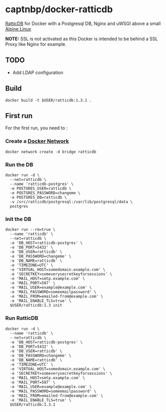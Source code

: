 # captnbp/docker-ratticdb
[RatticDB](http://rattic.org/) for Docker with a Postgresql DB, Nginx and uWSGI above a small [Alpine Linux](http://alpinelinux.org/)

**NOTE:**  SSL is not activated as this Docker is intended to be behind a SSL Proxy like Nginx for example.
## TODO
  * Add LDAP configuration
## Build
```shell
docker build -t $USER/ratticdb:1.3.1 .
```
## First run
For the first run, you need to :
### Create a [Docker Network ](https://docs.docker.com/engine/userguide/networking/)
```shell
docker network create -d bridge ratticdb
```
### Run the DB
```shell
docker run -d \
  --net=ratticdb \
  --name 'ratticdb-postgres' \
  -e POSTGRES_USER=ratticdb \
  -e POSTGRES_PASSWORD=changeme \
  -e POSTGRES_DB=ratticdb \
  -v /src/ratticdb/postgresql:/var/lib/postgresql/data \
  postgres
```

### Init the DB
```shell
docker run --rm=true \
  --name 'ratticdb' \
  --net=ratticdb \
  -e 'DB_HOST=ratticdb-postgres' \
  -e 'DB_PORT=5432' \
  -e 'DB_USER=ratticdb' \
  -e 'DB_PASSWORD=changeme' \
  -e 'DB_NAME=ratticdb' \
  -e 'TIMEZONE=UTC' \
  -e 'VIRTUAL_HOST=somedomain.example.com' \
  -e 'SECRETKEY=someverysecretkeyforsessions' \
  -e 'MAIL_HOST=smtp.example.com' \
  -e 'MAIL_PORT=587' \
  -e 'MAIL_USER=example@example.com' \
  -e 'MAIL_PASSWORD=someemailpassword' \
  -e 'MAIL_FROM=emailed-from@example.com' \
  -e 'MAIL_ENABLE_TLS=true' \
  $USER/ratticdb:1.3 init
```
### Run RatticDB
```shell
docker run -d \
  --name 'ratticdb' \
  --net=ratticdb \
  -e 'DB_HOST=ratticdb-postgres' \
  -e 'DB_PORT=5432' \
  -e 'DB_USER=ratticdb' \
  -e 'DB_PASSWORD=changeme' \
  -e 'DB_NAME=ratticdb' \
  -e 'TIMEZONE=UTC' \
  -e 'VIRTUAL_HOST=somedomain.example.com' \
  -e 'SECRETKEY=someverysecretkeyforsessions' \
  -e 'MAIL_HOST=smtp.example.com' \
  -e 'MAIL_PORT=587' \
  -e 'MAIL_USER=example@example.com' \
  -e 'MAIL_PASSWORD=someemailpassword' \
  -e 'MAIL_FROM=emailed-from@example.com' \
  -e 'MAIL_ENABLE_TLS=true' \
  $USER/ratticdb:1.3.1
```


